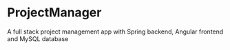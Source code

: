 # ProjectManager
A full stack project management app with Spring backend, Angular frontend and MySQL database
